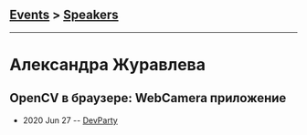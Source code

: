 ## [Events](../README.md) > [Speakers](../speakers.md)
---

# Александра Журавлева

## OpenCV в браузере: WebCamera приложение
- 2020 Jun 27 -- [DevParty](https://www.youtube.com/watch?v=Fk_bvkZ_CL0)    
